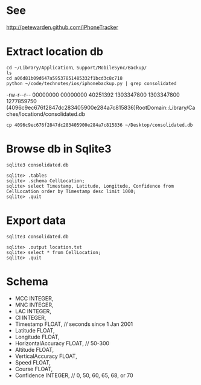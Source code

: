 # See

http://petewarden.github.com/iPhoneTracker

# Extract location db

```
cd ~/Library/Application\ Support/MobileSync/Backup/
ls
cd a06d81b09d647a59537851485332f1bcd3c8c718
python ~/code/technotes/ios/iphonebackup.py | grep consolidated
```

-rw-r--r-- 00000000 00000000 40251392 1303347800 1303347800 1277859750 (4096c9ec676f2847dc283405900e284a7c815836)RootDomain::Library/Caches/locationd/consolidated.db

```
cp 4096c9ec676f2847dc283405900e284a7c815836 ~/Desktop/consolidated.db
```

# Browse db in Sqlite3

    sqlite3 consolidated.db
    
    sqlite> .tables
    sqlite> .schema CellLocation;
    sqlite> select Timestamp, Latitude, Longitude, Confidence from CellLocation order by Timestamp desc limit 1000;
    sqlite> .quit

# Export data

    sqlite3 consolidated.db
    
    sqlite> .output location.txt
    sqlite> select * from CellLocation;
    sqlite> .quit
    
# Schema

* MCC INTEGER,
* MNC INTEGER,
* LAC INTEGER,
* CI INTEGER,
* Timestamp FLOAT, // seconds since 1 Jan 2001
* Latitude FLOAT, 
* Longitude FLOAT, 
* HorizontalAccuracy FLOAT, // 50-300
* Altitude FLOAT, 
* VerticalAccuracy FLOAT, 
* Speed FLOAT, 
* Course FLOAT, 
* Confidence INTEGER, // 0, 50, 60, 65, 68, or 70

